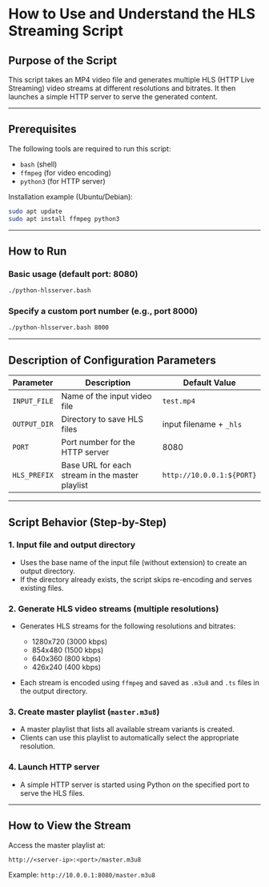 # How to Use and Understand the HLS Streaming Script

## Purpose of the Script

This script takes an MP4 video file and generates multiple HLS (HTTP Live Streaming) video streams at different resolutions and bitrates. It then launches a simple HTTP server to serve the generated content.

---

## Prerequisites

The following tools are required to run this script:

- `bash` (shell)
- `ffmpeg` (for video encoding)
- `python3` (for HTTP server)

Installation example (Ubuntu/Debian):

```bash
sudo apt update
sudo apt install ffmpeg python3
```

---

## How to Run

### Basic usage (default port: 8080)

```bash
./python-hlsserver.bash
```

### Specify a custom port number (e.g., port 8000)

```bash
./python-hlsserver.bash 8000
```

---

## Description of Configuration Parameters

| Parameter         | Description                                             | Default Value          |
| ----------------- | ------------------------------------------------------- | ---------------------- |
| `INPUT_FILE`      | Name of the input video file                           | `test.mp4`             |
| `OUTPUT_DIR`      | Directory to save HLS files                            | input filename + `_hls`|
| `PORT`            | Port number for the HTTP server                        | 8080                   |
| `HLS_PREFIX`      | Base URL for each stream in the master playlist        | `http://10.0.0.1:${PORT}` |

---

##  Script Behavior (Step-by-Step)

### 1. Input file and output directory
- Uses the base name of the input file (without extension) to create an output directory.
- If the directory already exists, the script skips re-encoding and serves existing files.

### 2. Generate HLS video streams (multiple resolutions)
- Generates HLS streams for the following resolutions and bitrates:
  - 1280x720 (3000 kbps)
  - 854x480 (1500 kbps)
  - 640x360 (800 kbps)
  - 426x240 (400 kbps)

- Each stream is encoded using `ffmpeg` and saved as `.m3u8` and `.ts` files in the output directory.

### 3. Create master playlist (`master.m3u8`)
- A master playlist that lists all available stream variants is created.
- Clients can use this playlist to automatically select the appropriate resolution.

### 4. Launch HTTP server
- A simple HTTP server is started using Python on the specified port to serve the HLS files.

---

## How to View the Stream

Access the master playlist at:

```
http://<server-ip>:<port>/master.m3u8
```

Example: `http://10.0.0.1:8080/master.m3u8`

